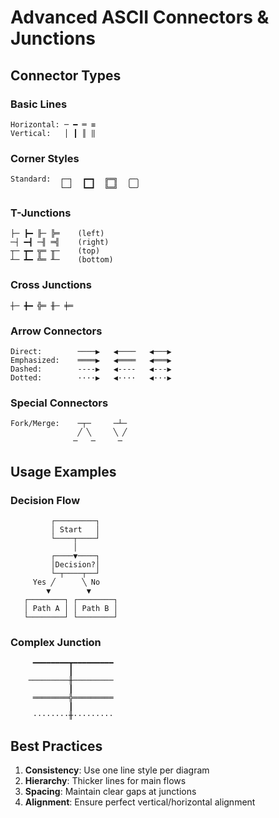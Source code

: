 # Advanced ASCII Connectors & Junctions

## Connector Types

### Basic Lines
```
Horizontal: ─ ━ ═ ≡
Vertical:   │ ┃ ║ ‖
```

### Corner Styles
```
Standard:  ┌─┐  ┏━┓  ╔═╗  ╭─╮
           └─┘  ┗━┛  ╚═╝  ╰─╯
```

### T-Junctions
```
├─ ┣━ ╟─ ╠═    (left)
─┤ ━┫ ─╢ ═╣    (right)
┬─ ┳━ ╦═ ╥─    (top)
┴─ ┻━ ╩═ ╨─    (bottom)
```

### Cross Junctions
```
┼─ ╋━ ╬═ ╫─ ╪═
```

### Arrow Connectors
```
Direct:        ────▶   ◀────   ◀───▶
Emphasized:    ════▶   ◀════   ◀═══▶
Dashed:        ----▶   ◀----   ◀---▶
Dotted:        ····▶   ◀····   ◀···▶
```

### Special Connectors
```
Fork/Merge:    ─┬─     ─┴─
               ╱ ╲     ╲ ╱
              ─   ─     ─
```

## Usage Examples

### Decision Flow
```
         ┌─────────┐
         │ Start   │
         └────┬────┘
              │
         ┌────▼────┐
         │Decision?│
         └─┬────┬──┘
     Yes ╱      ╲ No
        ▼        ▼
   ┌────────┐ ┌────────┐
   │ Path A │ │ Path B │
   └────────┘ └────────┘
```

### Complex Junction
```
     ━━━━━━━━┳━━━━━━━━━
             ┃
    ─────────╫─────────
             ┃
     ════════╬═════════
             ┃
     ········╫·········
```

## Best Practices

1. **Consistency**: Use one line style per diagram
2. **Hierarchy**: Thicker lines for main flows
3. **Spacing**: Maintain clear gaps at junctions
4. **Alignment**: Ensure perfect vertical/horizontal alignment